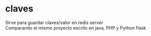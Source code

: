 # claves
Sirve para guardar claves/valor en redis server     
Comparando el mismo proyecto escrito en java, PHP y Python flask
